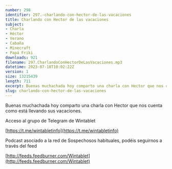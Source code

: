 ```yaml
---
number: 298
identifier: 297.-charlando-con-hector-de-las-vacaciones
title: Charlando con Hector de las vacaciones
subject:
- Charla
- Héctor
- Verano
- Cabaña
- Minecraft
- Papá Friki
downloads: 921
filename: 297.CharlandoConHectorDeLasVacaciones.mp3
datetime: 2023-07-18T10:02:22Z
version: 1
size: 13215439
length: 711
excerpt: Buenas muchachada hoy comparto una charla con Hector que nos cuenta como está llevando sus vacaciones.
slug: charlando-con-hector-de-las-vacaciones
---
```

Buenas muchachada hoy comparto una charla con Hector que nos cuenta como está llevando sus vacaciones.

Acceso al grupo de Telegram de Wintablet

[https://t.me/wintabletinfo](https://t.me/wintabletinfo)

Podcast asociado a la red de Sospechosos habituales, podéis seguirnos a través del feed

[http://feeds.feedburner.com/Wintablet](http://feeds.feedburner.com/Wintablet)